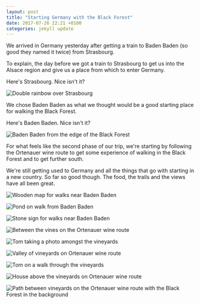 ```yaml
---
layout: post
title: "Starting Germany with the Black Forest"
date: 2017-07-26 22:21 +0100
categories: jekyll update
---
```


We arrived in Germany yesterday after getting a train to Baden Baden (so good they named it twice) from Strasbourg.

To explain, the day before we got a train to Strasbourg to get us into the Alsace region and give us a place from which to enter Germany.

Here's Strasbourg. Nice isn't it?

![Double rainbow over Strasbourg](https://github.com/tombye/trexit/raw/gh-pages/assets/images/strasbourg-double-rainbow.jpg)

We chose Baden Baden as what we thought would be a good starting place for walking the Black Forest.

Here's Baden Baden. Nice isn't it?

![Baden Baden from the edge of the Black Forest](https://github.com/tombye/trexit/raw/gh-pages/assets/images/baden-baden-from-a-park.jpg)

For what feels like the second phase of our trip, we're starting by following the Ortenauer wine route to get some experience of walking in the Black Forest and to get further south.

We're still getting used to Germany and all the things that go with starting in a new country. So far so good though. The food, the trails and the views have all been great. 

![Wooden map for walks near Baden Baden](https://github.com/tombye/trexit/raw/gh-pages/assets/images/wooden-sign-for-walks-near-baden-baden.jpg)

![Pond on walk from Baden Baden](https://github.com/tombye/trexit/raw/gh-pages/assets/images/pond-on-walk-from-baden-baden.jpg)

![Stone sign for walks near Baden Baden](https://github.com/tombye/trexit/raw/gh-pages/assets/images/stone-sign-for-walks-from-baden-baden.jpg)

![Between the vines on the Ortenauer wine route](https://github.com/tombye/trexit/raw/gh-pages/assets/images/wineyard-on-ortenauer-wine-route.jpg)

![Tom taking a photo amongst the vineyards](https://github.com/tombye/trexit/raw/gh-pages/assets/images/tom-photographing-vineyard-on-ortenauer-wine-route.jpg)

![Valley of vineyards on Ortenauer wine route](https://github.com/tombye/trexit/raw/gh-pages/assets/images/valley-of-vineyards-on-ortenauer-wine-route.jpg)

![Tom on a walk through the vineyards](https://github.com/tombye/trexit/raw/gh-pages/assets/images/tom-facing-down-walk-through-vineyards.jpg)

![House above the vineyards on Ortenauer wine route](https://github.com/tombye/trexit/raw/gh-pages/assets/images/house-above-vineyards-on-ortenauer-wine-route.jpg)

![Path between vineyards on the Ortenauer wine route with the Black Forest in the background](https://github.com/tombye/trexit/raw/gh-pages/assets/images/path-through-vineyards-above-neuweier.jpg)
